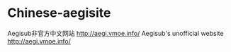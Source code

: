 # Chinese-aegisite
Aegisub非官方中文网站 http://aegi.vmoe.info/
Aegisub's unofficial website http://aegi.vmoe.info/
